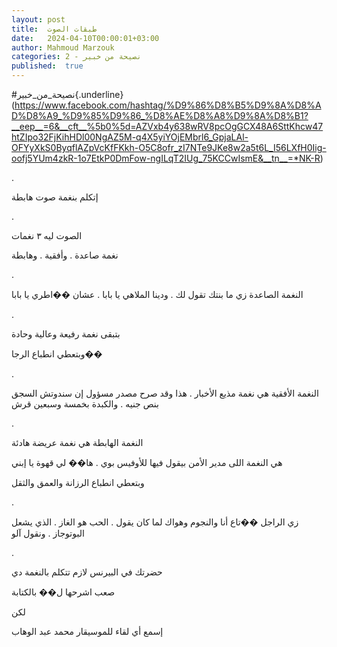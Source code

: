 ```yaml
---
layout: post
title:  طبقات الصوت
date:   2024-04-10T00:00:01+03:00
author: Mahmoud Marzouk
categories: 2 - نصيحة من خبير
published:  true
---
```

\#نصيحة_من_خبير{.underline}(https://www.facebook.com/hashtag/%D9%86%D8%B5%D9%8A%D8%AD%D8%A9_%D9%85%D9%86_%D8%AE%D8%A8%D9%8A%D8%B1?__eep__=6&__cft__%5b0%5d=AZVxb4y638wRV8pcOgGCX48A6SttKhcw47htZIpo32FjKihHDl00NgAZ5M-q4X5yiYOjEMbrl6_GpjaLAl-OFYyXkS0ByqflAZpVcKfFKkh-O5C8ofr_zI7NTe9JKe8w2a5t6L_I56LXfH0Iig-oofj5YUm4zkR-1o7EtkP0DmFow-ngILqT2IUg_75KCCwIsmE&__tn__=*NK-R)

.

إتكلم بنغمة صوت هابطة

.

الصوت ليه ٣ نغمات

نغمة صاعدة . وأفقية . وهابطة

.

النغمة الصاعدة زي ما بنتك تقول لك . ودينا الملاهي يا بابا . عشان ��اطري
يا بابا

.

بتبقى نغمة رفيعة وعالية وحادة

وبتعطي انطباع الرجا��

.

النغمة الأفقية هي نغمة مذيع الأخبار . هذا وقد صرح مصدر مسؤول إن سندوتش
السجق بنص جنيه . والكبدة بخمسة وسبعين قرش

.

النغمة الهابطة هي نغمة عريضة هادئة

هي النغمة اللى مدير الأمن بيقول فيها للأوفيس بوي . ها�� لي قهوة يا
إبني

وبتعطي انطباع الرزانة والعمق والثقل

.

زي الراجل ��تاع أنا والنجوم وهواك لما كان يقول . الحب هو الغاز . الذي
يشعل البوتوجاز . ونقول آلو

.

حضرتك في البيرنس لازم تتكلم بالنغمة دي

صعب اشرحها ل�� بالكتابة

لكن

إسمع أي لقاء للموسيقار محمد عبد الوهاب
